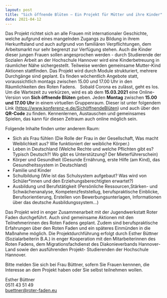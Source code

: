 ```yaml
---
layout: post
title: "Sich öffnende Blüten – Ein Projekt für Mütter und ihre Kinder"
date: 2021-04-12
---
```


Das Projekt richtet sich an alle Frauen mit internationaler Geschichte, welche aufgrund eines mangelnden Zugangs zu Bildung in ihrem Herkunftsland und auch aufgrund von familiären Verpflichtungen, dem Arbeitsmarkt nur sehr begrenzt zur Verfügung stehen. Auch die Kinder dieser jungen Frauen sollen angesprochen werden - durch Studierende der Sozialen Arbeit an der Hochschule Hannover wird eine Kinderbetreuung in räumlicher Nähe sichergestellt.
Teilweise werden gemeinsame Mutter-Kind Aktionen stattfinden.
Das Projekt wird durch Module strukturiert, mehrere Durchgänge sind geplant. Es finden wöchentlich Angebote statt, voraussichtlich montags zwischen 15.00 und 17.00 Uhr in den Räumlichkeiten des Roten Fadens.
 
Sobald Corona es zulässt, geht es los. Um die Wartezeit zu verkürzen, wird es ab dem **15.03.2021** eine Online- Version von **Sich öffnende Blüten** geben.
Jeden **Montag** zwischen **15.00 und 17.00 Uhr** in einem virtuellen Gruppenraum.
Dieser ist unter folgendem Link (<https://www.konferenz-e.de/SichöffnendeBlüten>) und auch über den **QR-Code** zu finden.
Kennenlernen, Austauschen und gemeinsames Spielen, das kann für diesen Zeitraum auch online möglich sein.

Folgende Inhalte finden unter anderem Raum:

- Sich als Frau fühlen
  (Die Rolle der Frau in der Gesellschaft, Was macht Weiblichkeit aus? Wie 
  funktioniert der weibliche Körper.)
- Leben in Deutschland
  (Welche Rechte und welche Pflichten gibt es? Typisch Deutsch?! Wo gibt es 
  Unterstützung? Der Mieterführerschein)
- Körper und Gesundheit
  (Gesunde Ernährung, erste Hilfe (am Kind), das Gesundheitssystem in Deutschland)
- Familie und Kinder
- Schulbildung
  (Wie ist das Schulsystem aufgebaut? Was wird von Schüler*innen und den 
  Erziehungsberechtigten erwartet?)
- Ausbildung und Berufstätigkeit
  (Persönliche Ressourcen,Stärken- und Schwächenanalyse, Kompetenzfeststellug, 
  berufspraktische Einblicke,
  Berufsorientierung, Erstellen von Bewerbungsunterlagen, Informationen über das 
  deutsche Ausbildungssystem...)

Das Projekt wird in enger Zusammenarbeit mit der Jugendwerkstatt Roter Faden
durchgeführt.
Auch sind gemeinsame Aktionen mit den Teilnehmerinnen des Roten Fadens geplant.
Zudem sind berufspraktische Erfahrungen über den Roten Faden und ein späteres
Einmünden in die Maßnahme möglich.
Die Projektdurchführung erfolgt durch Esther Büttner (Sozialarbeiterin B.A.) in enger
Kooperation mit den Mitarbeiterinnen des Roten Fadens, dem Migrationsfachdienst des Diakonieverbands Hannover- Land sowie den ausführenden Projekt- Studierenden der Hochschule Hannover.

Bitte melden Sie sich bei Frau Büttner, sofern Sie Frauen kennnen, die Interesse an dem Projekt haben oder Sie selbst teilnehmen wollen.

Esther Büttner  
0511 43 51 49  
buettner@roter-faden.eu